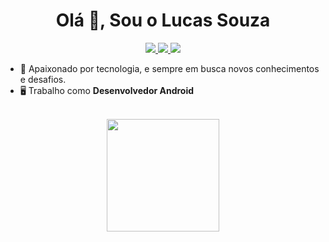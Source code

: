 <h1 align="center">Olá 🖖, Sou o Lucas Souza</h1>

<div align="center">
	<a href="https://wa.me/5511963290171" target="_blank">
		<img src="https://img.shields.io/badge/WhatsApp-25D366?style=for-the-badge&logo=whatsapp&logoColor=white" target="_blank">
	</a>
	<a href = "mailto:lhenriquesouza00@gmail.com" target="_blank">
		<img src="https://img.shields.io/badge/Gmail-D14836?style=for-the-badge&logo=gmail&logoColor=white">
	</a>
	<a href = "https://www.linkedin.com/in/lucashsouza/" target="_blank">
		<img src="https://img.shields.io/badge/LinkedIn-0077B5?style=for-the-badge&logo=linkedin&logoColor=white">
	</a>
</div>

- 🚀 Apaixonado por tecnologia, e sempre em busca novos conhecimentos e desafios.
- 🖥️ Trabalho como **Desenvolvedor Android**


<br/>
<div align="center">
	<a href="https://github.com/lucashsouza">
	<img height="180em" src="https://github-readme-stats.vercel.app/api/top-langs/?username=lucashsouza&layout=compact&langs_count=7&theme=dracula"></a>
</div>
